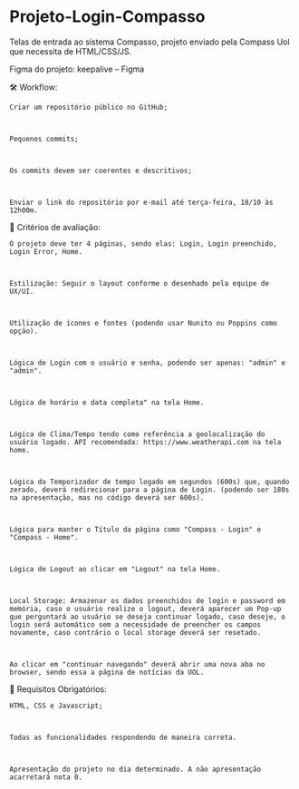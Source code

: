 # Projeto-Login-Compasso
Telas de entrada ao sistema Compasso, projeto enviado pela Compass Uol que necessita de HTML/CSS/JS.

Figma do projeto: keepalive – Figma

 

🛠 Workflow:

    Criar um repositório público no GitHub;

 

    Pequenos commits;

 

    Os commits devem ser coerentes e descritivos;

 

    Enviar o link do repositório por e-mail até terça-feira, 18/10 às 12h00m.

 

👀 Critérios de avaliação:

 

    O projeto deve ter 4 páginas, sendo elas: Login, Login preenchido, Login Error, Home.

 

    Estilização: Seguir o layout conforme o desenhado pela equipe de UX/UI.

 

    Utilização de ícones e fontes (podendo usar Nunito ou Poppins como opção).

 

    Lógica de Login com o usuário e senha, podendo ser apenas: "admin" e "admin".

 

    Lógica de horário e data completa" na tela Home.

 

    Lógica de Clima/Tempo tendo como referência a geolocalização do usuário logado. API recomendada: https://www.weatherapi.com na tela home.

 

    Lógica do Temporizador de tempo logado em segundos (600s) que, quando zerado, deverá redirecionar para a página de Login. (podendo ser 180s na apresentação, mas no código deverá ser 600s).

 

    Lógica para manter o Título da página como "Compass - Login" e "Compass - Home".

 

    Lógica de Logout ao clicar em "Logout" na tela Home.

 

    Local Storage: Armazenar os dados preenchidos de login e password em memória, caso o usuário realize o logout, deverá aparecer um Pop-up que perguntará ao usuário se deseja continuar logado, caso deseje, o login será automático sem a necessidade de preencher os campos novamente, caso contrário o local storage deverá ser resetado.

 

    Ao clicar em "continuar navegando" deverá abrir uma nova aba no browser, sendo essa a página de notícias da UOL.

 

 

 

🔑 Requisitos Obrigatórios: 

    HTML, CSS e Javascript; 

 

    Todas as funcionalidades respondendo de maneira correta.

 

    Apresentação do projeto no dia determinado. A não apresentação acarretará nota 0.

 

